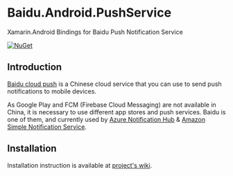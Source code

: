 # Baidu.Android.PushService

Xamarin.Android Bindings for Baidu Push Notification Service

[![NuGet](https://img.shields.io/nuget/vpre/Baidu.Android.PushService.svg?label=NuGet)](https://www.nuget.org/packages/Baidu.Android.PushService)

## Introduction

[Baidu cloud push](http://push.baidu.com/) is a Chinese cloud service that you can use to send push notifications to mobile devices.

As Google Play and FCM (Firebase Cloud Messaging) are not available in China, it is necessary to use different app stores and push services. Baidu is one of them, and currently used by [Azure Notification Hub](https://azure.microsoft.com/en-us/services/notification-hubs/) & [Amazon Simple Notification Service](https://aws.amazon.com/sns/).

## Installation

Installation instruction is available at [project's wiki](https://github.com/xyfoo/Baidu.Android.PushService/wiki).

